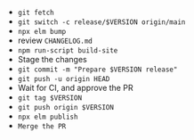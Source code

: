 - `git fetch`
- `git switch -c release/$VERSION origin/main`
- `npx elm bump`
- review `CHANGELOG.md`
- `npm run-script build-site`
- Stage the changes
- `git commit -m "Prepare $VERSION release"`
- `git push -u origin HEAD`
- Wait for CI, and approve the PR
- `git tag $VERSION`
- `git push origin $VERSION`
- `npx elm publish`
- `Merge the PR`
